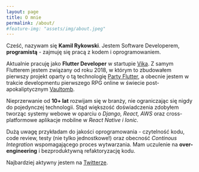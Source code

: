 ```yaml
---
layout: page
title: O mnie
permalink: /about/
#feature-img: "assets/img/about.jpeg"
---
```


Cześć, nazywam się **Kamil Rykowski**. Jestem Software Developerem, **programistą** - zajmuję się pracą z kodem i oprogramowaniem.

Aktualnie pracuję jako **Flutter Developer** w startupie [Vika](https://vika.life). Z samym Flutterem jestem związany od roku 2018, w którym to zbudowałem pierwszy projekt oparty o tą technologię [Party Flutter](https://github.com/vintage/party_flutter), a obecnie jestem w trakcie developmentu pierwszego RPG online w świecie post-apokaliptycznym [Vaultomb](https://vaultomb.com/).

Nieprzerwanie od **10+ lat** rozwijam się w branży, nie ograniczając się nigdy do pojedynczej technologii. Stąd większość doświadczenia zdobyłem tworząc systemy webowe w oparciu o *Django, React, AWS* oraz cross-platformowe aplikacje mobilne w *React Native i Ionic*.

Dużą uwagę przykładam do jakości oprogramowania - czytelność kodu, code review, testy (nie tylko jednostkowe!) oraz obecność *Continous Integration* wspomagającego proces wytwarzania. Mam uczulenie na **over-engineering** i bezproduktywną refaktoryzację kodu.

Najbardziej aktywny jestem na [Twitterze](https://twitter.com/KamilRykowski).